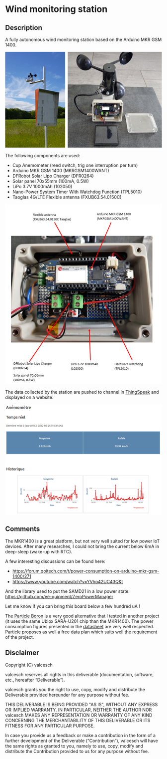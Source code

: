 # Wind monitoring station

## Description
A fully autonomous wind monitoring station based on the Arduino MKR GSM 1400.

![installed](pictures/installed_view.png#center)

The following components are used: 

- Cup Anemometer (reed switch, trig one interruption per turn)
- Arduino MKR GSM 1400 (MKRGSM1400WANT)
- DFRobot Solar Lipo Charger (DFR0264)
- Solar panel 70x55mm (100mA, 0.5W)
- LiPo 3.7V 1000mAh (102050)
- Nano-Power System Timer With Watchdog Function (TPL5010)
- Taoglas 4G/LTE Flexible antenna (FXUB63.54.0150C)

![system_view](pictures/system_view_1.PNG#center)

The data collected by the station are pushed to channel in [ThingSpeak](https://thingspeak.com/) and displayed on a website:

![system](pictures/website_view.PNG#center)

## Comments
The MKR1400 is a great platform, but not very well suited for low power IoT devices. After many researches, I could not bring the current below 6mA in deep-sleep (wake-up with RTC).

A few interesting discussions can be found here: 

- https://forum.qoitech.com/t/power-consumption-on-arduino-mkr-gsm-1400/271
- https://www.youtube.com/watch?v=YVho42UC43Q&t

And the library used to put the SAMD21 in a low power state: https://github.com/ee-quipment/ZeroPowerManager 

Let me know if you can bring this board below a few hundred uA !

The [Particle Boron](https://docs.particle.io/boron/) is a very good alternative that I tested in another project (it uses the same Ublox SARA-U201 chip than the MKR1400). The power consumption figures presented in the [datasheet](https://docs.particle.io/datasheets/boron/boron-datasheet/) are very well respected. Particle proposes as well a free data plan which suits well the requirement of the project.

## Disclaimer

Copyright (C) valcesch

valcesch reserves all rights in this deliverable (documentation, software, etc., hereafter “Deliverable”).

valcesch grants you the right to use, copy, modify and distribute the Deliverable provided hereunder for any purpose without fee.

THIS DELIVERABLE IS BEING PROVIDED "AS IS", WITHOUT ANY EXPRESS OR IMPLIED WARRANTY. IN PARTICULAR, NEITHER THE AUTHOR NOR valcesch MAKES ANY REPRESENTATION OR WARRANTY OF ANY KIND CONCERNING THE MERCHANTABILITY OF THIS DELIVERABLE OR ITS FITNESS FOR ANY PARTICULAR PURPOSE.

In case you provide us a feedback or make a contribution in the form of a further development of the Deliverable (“Contribution”), valcesch will have the same rights as granted to you, namely to use, copy, modify and distribute the Contribution provided to us for any purpose without fee.